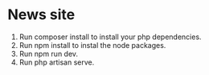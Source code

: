 # News site
1) Run composer install to install your php dependencies.
2) Run npm install to instal the node packages.
5) Run npm run dev.
6) Run php artisan serve.

